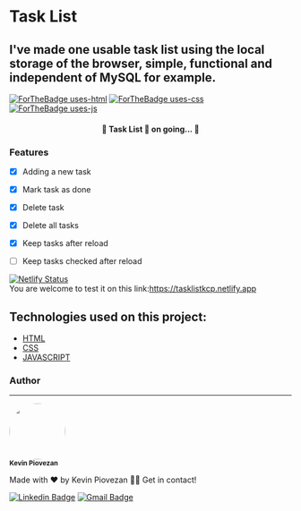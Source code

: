 # Task List
## I've made one usable task list using the local storage of the browser, simple, functional and independent of MySQL for example.
[![ForTheBadge uses-html](http://ForTheBadge.com/images/badges/uses-html.svg)](http://ForTheBadge.com)
[![ForTheBadge uses-css](http://ForTheBadge.com/images/badges/uses-css.svg)](http://ForTheBadge.com)
[![ForTheBadge uses-js](http://ForTheBadge.com/images/badges/uses-js.svg)](http://ForTheBadge.com)

<h4 align="center"> 
	🚧  Task List 🚀 on going...  🚧
</h4>

### Features

- [x] Adding a new task
- [x] Mark task as done
- [x] Delete task
- [x] Delete all tasks
- [x] Keep tasks after reload 
- [ ] Keep tasks checked after reload




[![Netlify Status](https://api.netlify.com/api/v1/badges/8ed1b693-6cca-4388-af70-d611ab6257bd/deploy-status)](https://app.netlify.com/sites/tasklistkcp/deploys)
<br>
You are welcome to test it on this link:https://tasklistkcp.netlify.app

## Technologies used on this project:
- [HTML](https://html.com)
- [CSS](https://www.w3.org/Style/CSS/Overview.en.html)
- [JAVASCRIPT](https://www.javascript.com)

### Author
---

 <img style="border-radius: 50%;" src="assets/img/Foto em 15-06-2021 às 22.47.jpg" width="100px;" alt=""/>
 <br />
 <sub><b>Kevin Piovezan</b></sub></a>


Made with ❤️ by Kevin Piovezan 👋🏽 Get in contact!

[![Linkedin Badge](https://img.shields.io/badge/-Kevin-blue?style=flat-square&logo=Linkedin&logoColor=white&link=https://www.linkedin.com/in/kevin-c-piovezan/)](https://www.linkedin.com/in/kevin-c-piovezan/) 
[![Gmail Badge](https://img.shields.io/badge/-kevinpiovezan@gmail.com-c14438?style=flat-square&logo=Gmail&logoColor=white&link=mailto:kevinpiovezan@gmail.com)](mailto:kevinpiovezan@gmail.com)
